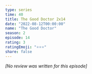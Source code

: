 ```yaml
---
type: series
time: 40
title: The Good Doctor 2x14
date: "2022-08-12T00:00:00"
name: "The Good Doctor"
season: 2
episode: 14
rating: 3
ratingEmoji: "⭐️⭐️⭐️"
share: false
---
```


_[No review was written for this episode]_
